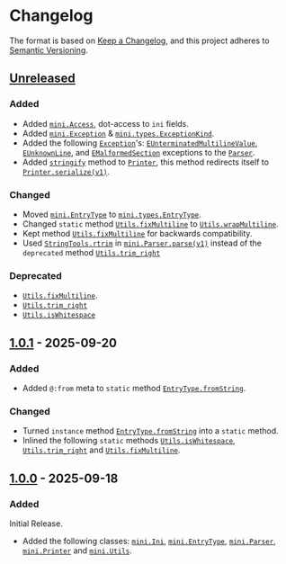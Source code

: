 # Changelog

The format is based on [Keep a Changelog](https://keepachangelog.com/en/1.1.0/), and this project adheres to [Semantic Versioning](https://semver.org/spec/v2.0.0.html).

## [Unreleased]

### Added

- Added [`mini.Access`](https://github.com/Hackx2/hxmini/blob/c5195a233f22e63b2602bcbf25a23c05461342eb/mini/Access.hx), dot-access to `ini` fields.
- Added [`mini.Exception`](https://github.com/Hackx2/hxmini/blob/7b18b08538a5f72445bb2dd7b0f74b5df70fc752/mini/Exception.hx) & [`mini.types.ExceptionKind`](https://github.com/Hackx2/hxmini/blob/05a4698b7f296542219c4c62ca4d90f74db3293a/mini/types/ExceptionKind.hx).
- Added the following [`Exception`](https://github.com/Hackx2/hxmini/blob/7b18b08538a5f72445bb2dd7b0f74b5df70fc752/mini/Exception.hx)'s: [`EUnterminatedMultilineValue`](https://github.com/Hackx2/hxmini/blob/7b18b08538a5f72445bb2dd7b0f74b5df70fc752/mini/Parser.hx#L78), [`EUnknownLine`](https://github.com/Hackx2/hxmini/blob/7b18b08538a5f72445bb2dd7b0f74b5df70fc752/mini/Parser.hx#L90), and [`EMalformedSection`](https://github.com/Hackx2/hxmini/blob/7b18b08538a5f72445bb2dd7b0f74b5df70fc752/mini/Parser.hx#L41) exceptions to the [`Parser`](https://github.com/Hackx2/hxmini/blob/commit/mini/Parser.hx#LXX).
-  Added [`stringify`](https://github.com/Hackx2/hxmini/blob/1f4e06f6e5ec8d19fffa69761bc69676ee1b0e39/mini/Printer.hx#L6) method to [`Printer`](https://github.com/Hackx2/hxmini/blob/1f4e06f6e5ec8d19fffa69761bc69676ee1b0e39/mini/Printer.hx), this method redirects itself to [`Printer.serialize(v1)`](https://github.com/Hackx2/hxmini/blob/1f4e06f6e5ec8d19fffa69761bc69676ee1b0e39/mini/Printer.hx#L10).

### Changed

- Moved [`mini.EntryType`](https://github.com/Hackx2/hxmini/blob/05a4698b7f296542219c4c62ca4d90f74db3293a/mini/EntryType.hx) to [`mini.types.EntryType`](https://github.com/Hackx2/hxmini/blob/05a4698b7f296542219c4c62ca4d90f74db3293a/mini/types/EntryType.hx).
- Changed `static` method [`Utils.fixMultiline`](https://github.com/Hackx2/hxmini/blob/1f4e06f6e5ec8d19fffa69761bc69676ee1b0e39/mini/Utils.hx#L21) to [`Utils.wrapMultiline`](https://github.com/Hackx2/hxmini/blob/3d4986f79fe008df86dc63ce95343a3947da51b8/mini/Utils.hx#L26).
- Kept method [`Utils.fixMultiline`](https://github.com/Hackx2/hxmini/blob/3d4986f79fe008df86dc63ce95343a3947da51b8/mini/Utils.hx#L22) for backwards compatibility.
- Used [`StringTools.rtrim`](https://api.haxe.org/StringTools.html#rtrim) in [`mini.Parser.parse(v1)`](https://github.com/Hackx2/hxmini/blob/8f33ff8c85054055d07aee33c84f47fe2976f424/mini/Parser.hx#L48) instead of the `deprecated` method [`Utils.trim_right`](https://github.com/Hackx2/hxmini/blob/eaa04f6f49f45a75a0597e899fa591cf15a58b7e/mini/Utils.hx#L37)

### Deprecated
- [`Utils.fixMultiline`](https://github.com/Hackx2/hxmini/blob/3d4986f79fe008df86dc63ce95343a3947da51b8/mini/Utils.hx#L22).
- [`Utils.trim_right`]()
- [`Utils.isWhitespace`]()

## [1.0.1] - 2025-09-20

### Added

- Added `@:from` meta to `static` method [`EntryType.fromString`](https://github.com/Hackx2/hxmini/blob/338c809d5d26471e9c7b175caca0abbc1a085350/mini/EntryType.hx#L42).

### Changed

- Turned `instance` method [`EntryType.fromString`](https://github.com/Hackx2/hxmini/blob/338c809d5d26471e9c7b175caca0abbc1a085350/mini/EntryType.hx#L42) into a `static` method.
- Inlined the following `static` methods [`Utils.isWhitespace`](https://github.com/Hackx2/hxmini/blob/1b59bbcacdf3fc07e78cafc539b2a4b5b4bf21f9/mini/Utils.hx#L7), [`Utils.trim_right`](https://github.com/Hackx2/hxmini/blob/1b59bbcacdf3fc07e78cafc539b2a4b5b4bf21f9/mini/Utils.hx#L15) and [`Utils.fixMultiline`](https://github.com/Hackx2/hxmini/blob/1b59bbcacdf3fc07e78cafc539b2a4b5b4bf21f9/mini/Utils.hx#21).

## [1.0.0] - 2025-09-18

### Added

Initial Release.

<!-- should i even include these??? -->

- Added the following classes: [`mini.Ini`](https://github.com/Hackx2/hxmini/blob/3d22408c8c275a4fd7df25085249a915dac2ca91/mini/Ini.hx), [`mini.EntryType`](https://github.com/Hackx2/hxmini/blob/3d22408c8c275a4fd7df25085249a915dac2ca91/mini/EntryType.hx), [`mini.Parser`](https://github.com/Hackx2/hxmini/blob/3d22408c8c275a4fd7df25085249a915dac2ca91/mini/Parser.hx), [`mini.Printer`](https://github.com/Hackx2/hxmini/blob/3d22408c8c275a4fd7df25085249a915dac2ca91/mini/Printer.hx) and [`mini.Utils`](https://github.com/Hackx2/hxmini/blob/3d22408c8c275a4fd7df25085249a915dac2ca91/mini/Utils.hx).

[unreleased]: https://github.com/hackx2/hxmini/compare/1.0.1...main
[1.0.1]: https://github.com/hackx2/hxmini/compare/1.0.0...1.0.1
[1.0.0]: https://github.com/hackx2/hxmini/releases/tag/1.0.0
